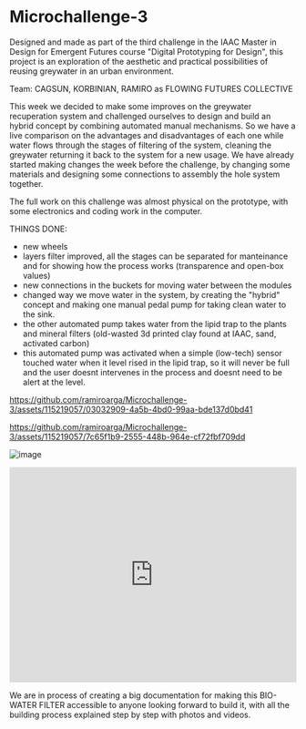 # Microchallenge-3

Designed and made as part of the third challenge in the IAAC Master in Design for Emergent Futures course "Digital Prototyping for Design", this project is an exploration of the aesthetic and practical possibilities of reusing greywater in an urban environment.

Team: CAGSUN, KORBINIAN, RAMIRO as FLOWING FUTURES COLLECTIVE

This week we decided to make some improves on the greywater recuperation system and challenged ourselves to design and build an hybrid concept by combining automated manual mechanisms. So we have a live comparison on the advantages and disadvantages of each one while water flows through the stages of filtering of the system, cleaning the greywater returning it back to the system for a new usage. We have already started making changes the week before the challenge, by changing some materials and designing some connections to assembly the hole system together. 

The full work on this challenge was almost physical on the prototype, with some electronics and coding work in the computer.

THINGS DONE:

- new wheels
- layers filter improved, all the stages can be separated for manteinance and for showing how the process works (transparence and open-box values)
- new connections in the buckets for moving water between the modules
- changed way we move water in the system, by creating the "hybrid" concept and making one manual pedal pump for taking clean water to the sink.
- the other automated pump takes water from the lipid trap to the plants and mineral filters (old-wasted 3d printed clay found at IAAC, sand, activated carbon)
- this automated pump was activated when a simple (low-tech) sensor touched water when it level rised in the lipid trap, so it will never be full and the user doesnt intervenes in the process and doesnt need to be alert at the level.


https://github.com/ramiroarga/Microchallenge-3/assets/115219057/03032909-4a5b-4bd0-99aa-bde137d0bd41

https://github.com/ramiroarga/Microchallenge-3/assets/115219057/7c65f1b9-2555-448b-964e-cf72fbf709dd


![image](https://github.com/ramiroarga/Microchallenge-3/assets/115219057/7086dcc6-99ff-49da-aa6e-9ebbc167feb0)

<div style="padding:75% 0 0 0;position:relative;"><iframe src="https://player.vimeo.com/video/830141929?h=699de9916d&amp;badge=0&amp;autopause=0&amp;player_id=0&amp;app_id=58479" frameborder="0" allow="autoplay; fullscreen; picture-in-picture" allowfullscreen style="position:absolute;top:0;left:0;width:100%;height:100%;" title="IMG_1091"></iframe></div><script src="https://player.vimeo.com/api/player.js"></script>


We are in process of creating a big documentation for making this BIO-WATER FILTER accessible to anyone looking forward to build it, with all the building process  explained step by step with photos and videos.
